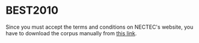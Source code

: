 # BEST2010 

Since you must accept the terms and conditions on NECTEC's website, you have to download the corpus manually from [this link](https://www.nectec.or.th/corpus/index.php?league=pm).
